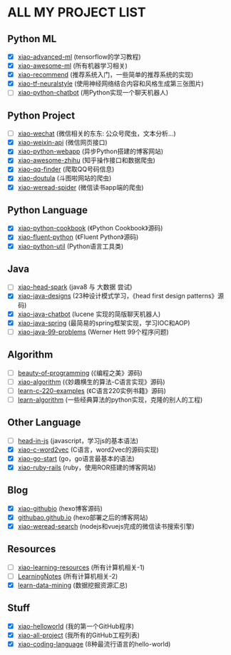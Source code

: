 # ALL MY PROJECT LIST

## Python ML

- [x] [xiao-advanced-ml](https://github.com/githubao/xiao-advanced-ml)  (tensorflow的学习教程)
- [x] [xiao-awesome-ml](https://github.com/githubao/xiao-awesome-ml)  (所有机器学习相关)
- [x] [xiao-recommend](https://github.com/githubao/xiao-recommend)  (推荐系统入门，一些简单的推荐系统的实现)
- [x] [xiao-tf-neuralstyle](https://github.com/githubao/xiao-tf-neuralstyle)  (使用神经网络结合内容和风格生成第三张图片)
- [ ] [xiao-python-chatbot](https://github.com/githubao/xiao-python-chatbot)  (用Python实现一个聊天机器人)

## Python Project

- [ ] [xiao-wechat](https://github.com/githubao/xiao-wechat)  (微信相关的东东: 公众号爬虫，文本分析...)
- [x] [xiao-weixin-api](https://github.com/githubao/xiao-weixin-api)  (微信网页接口)
- [x] [xiao-python-webapp](https://github.com/githubao/xiao-python-webapp)  (异步Python搭建的博客网站)
- [x] [xiao-awesome-zhihu](https://github.com/githubao/xiao-awesome-zhihu)  (知乎操作接口和数据爬虫)
- [x] [xiao-qq-finder](https://github.com/githubao/xiao-qq-finder)  (爬取QQ号码信息)
- [x] [xiao-doutula](https://github.com/githubao/xiao-doutula)  (斗图啦网站的爬虫)
- [x] [xiao-weread-spider](https://github.com/githubao/xiao-weread-spider)  (微信读书app端的爬虫)

## Python Language

- [x] [xiao-python-cookbook](https://github.com/githubao/xiao-python-cookbook)  (《Python Cookbook》源码)
- [x] [xiao-fluent-python](https://github.com/githubao/xiao-fluent-python)  (《Fluent Python》源码)
- [x] [xiao-python-util](https://github.com/githubao/xiao-python-util)  (Python语言工具类)

## Java

- [ ] [xiao-head-spark](https://github.com/githubao/xiao-head-spark)  (java8 与 大数据 尝试)
- [x] [xiao-java-designs](https://github.com/githubao/xiao-java-designs)  (23种设计模式学习，《head first design patterns》源码)
- [x] [xiao-java-chatbot](https://github.com/githubao/xiao-java-chatbot)  (lucene 实现的简版聊天机器人)
- [x] [xiao-java-spring](https://github.com/githubao/xiao-java-spring)  (最简易的spring框架实现，学习IOC和AOP)
- [ ] [xiao-java-99-problems](https://github.com/githubao/xiao-java-99-problems)  (Werner Hett 99个程序问题)

## Algorithm

- [ ] [beauty-of-programming](https://github.com/githubao/beauty-of-programming)  (《编程之美》源码)
- [ ] [xiao-algorithm](https://github.com/githubao/xiao-algorithm)  (《妙趣横生的算法-C语言实现》源码)
- [ ] [learn-c-220-examples](https://github.com/githubao/learn-c-220-examples)  (《C语言220实例书籍》源码)
- [ ] [learn-algorithm](https://github.com/githubao/learn-algorithm)  (一些经典算法的python实现，克隆的别人的工程)

## Other Language

- [ ] [head-in-js](https://github.com/githubao/head-in-js)  (javascript，学习js的基本语法)
- [x] [xiao-c-word2vec](https://github.com/githubao/xiao-c-word2vec)  (C语言，word2vec的源码实现)
- [x] [xiao-go-start](https://github.com/githubao/xiao-go-start)  (go，go语言最基本的语法)
- [x] [xiao-ruby-rails](https://github.com/githubao/xiao-ruby-rails)  (ruby，使用ROR搭建的博客网站)

## Blog

- [x] [xiao-githubio](https://github.com/githubao/xiao-githubio)  (hexo博客源码)
- [x] [githubao.github.io](https://github.com/githubao/githubao.github.io)  (hexo部署之后的博客网站)
- [x] [xiao-weread-search](https://github.com/githubao/xiao-weread-search)  (nodejs和vuejs完成的微信读书搜索引擎)

## Resources

- [ ] [xiao-learning-resources](https://github.com/githubao/xiao-learning-resources)  (所有计算机相关-1)
- [ ] [LearningNotes](https://github.com/githubao/LearningNotes)  (所有计算机相关-2)
- [x] [learn-data-mining](https://github.com/githubao/learn-data-mining)  (数据挖掘资源汇总)

## Stuff

- [x] [xiao-helloworld](https://github.com/githubao/xiao-helloworld)  (我的第一个GitHub程序)
- [x] [xiao-all-project](https://github.com/githubao/xiao-all-project)  (我所有的GitHub工程列表)
- [x] [xiao-coding-language](https://github.com/githubao/xiao-coding-language)  (8种最流行语言的hello-world)
